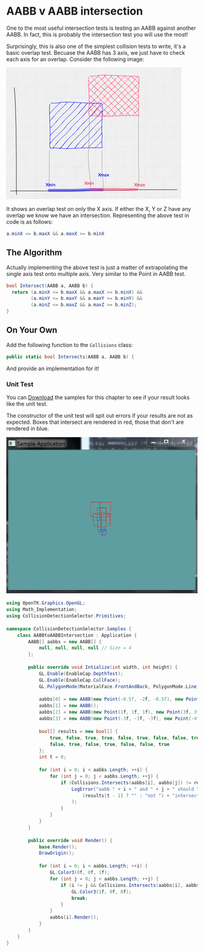 # AABB v AABB intersection

One to the most useful intersection tests is testing an AABB against another AABB. In fact, this is probably the intersection test you will use the most!

Surprisingly, this is also one of the simplest collision tests to write, it's a basic overlap test. Becuase the AABB has 3 axis, we just have to check each axis for an overlap. Consider the following image:

![TEST](aabb_moz_test.png)

It shows an overlap test on only the X axis. If either the X, Y or Z have any overlap we know we have an intersection. Representing the above test in code is as follows:

```cs
a.minX <= b.maxX && a.maxX >= b.minX
```

## The Algorithm

Actually implementing the above test is just a matter of extrapolating the single axis test onto multiple axis. Very similar to the Point in AABB test.

```cs
bool Intersect(AABB a, AABB b) {
  return (a.minX <= b.maxX && a.maxX >= b.minX) &&
         (a.minY <= b.maxY && a.maxY >= b.minY) &&
         (a.minZ <= b.maxZ && a.maxZ >= b.minZ);
}
```

## On Your Own

Add the following function to the ```Collisions``` class:

```cs
public static bool Intersects(AABB a, AABB b) {
```

And provide an implementation for it!

### Unit Test

You can [Download](../Samples/StaticIntersections.rar) the samples for this chapter to see if your result looks like the unit test.

The constructor of the unit test will spit out errors if your results are not as expected. Boxes that intersect are rendered in red, those that don't are rendered in blue.

![UNIT](aabb_aabb_unit_test.png)

```cs
using OpenTK.Graphics.OpenGL;
using Math_Implementation;
using CollisionDetectionSelector.Primitives;

namespace CollisionDetectionSelector.Samples {
    class AABBtoAABBIntersection : Application {
        AABB[] aabbs = new AABB[] {
            null, null, null, null // Size = 4
        };

        public override void Intialize(int width, int height) {
            GL.Enable(EnableCap.DepthTest);
            GL.Enable(EnableCap.CullFace);
            GL.PolygonMode(MaterialFace.FrontAndBack, PolygonMode.Line);

            aabbs[0] = new AABB(new Point(-0.5f, -2f, -0.5f), new Point(0.5f, 2f, 0.5f));
            aabbs[1] = new AABB();
            aabbs[2] = new AABB(new Point(1f, 1f, 1f), new Point(3f, 3f, 3f));
            aabbs[3] = new AABB(new Point(-3f, -3f, -3f), new Point(-4f, -4f, -4f));

            bool[] results = new bool[] {
                true, false, true, true, false, true, false, false, true,
                false, true, false, true, false, false, true
            };
            int t = 0;

            for (int i = 0; i < aabbs.Length; ++i) {
                for (int j = 0; j < aabbs.Length; ++j) {
                    if (Collisions.Intersects(aabbs[i], aabbs[j]) != results[t++]) {
                        LogError("aabb " + i + " and " + j + " should " +
                            (results[t - 1] ? "" : "not ") + "intersect"
                        );
                    }
                }
            }
        }

        public override void Render() {
            base.Render();
            DrawOrigin();

            for (int i = 0; i < aabbs.Length; ++i) {
                GL.Color3(0f, 0f, 1f);
                for (int j = 0; j < aabbs.Length; ++j) {
                    if (i != j && Collisions.Intersects(aabbs[i], aabbs[j])) {
                        GL.Color3(1f, 0f, 0f);
                        break;
                    }
                }
                aabbs[i].Render();
            }
        }
    }
}
```